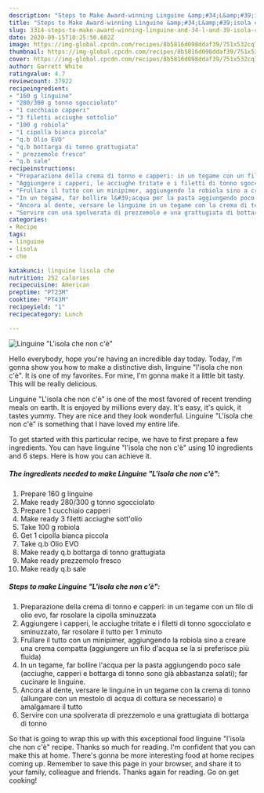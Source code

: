 ```yaml
---
description: "Steps to Make Award-winning Linguine &amp;#34;L&amp;#39;isola che non c&amp;#39;è&amp;#34;"
title: "Steps to Make Award-winning Linguine &amp;#34;L&amp;#39;isola che non c&amp;#39;è&amp;#34;"
slug: 3314-steps-to-make-award-winning-linguine-and-34-l-and-39-isola-che-non-c-and-39-e-and-34
date: 2020-09-15T10:25:50.602Z
image: https://img-global.cpcdn.com/recipes/8b5816d098ddaf39/751x532cq70/linguine-lisola-che-non-ce-recipe-main-photo.jpg
thumbnail: https://img-global.cpcdn.com/recipes/8b5816d098ddaf39/751x532cq70/linguine-lisola-che-non-ce-recipe-main-photo.jpg
cover: https://img-global.cpcdn.com/recipes/8b5816d098ddaf39/751x532cq70/linguine-lisola-che-non-ce-recipe-main-photo.jpg
author: Garrett White
ratingvalue: 4.7
reviewcount: 37922
recipeingredient:
- "160 g linguine"
- "280/300 g tonno sgocciolato"
- "1 cucchiaio capperi"
- "3 filetti acciughe sottolio"
- "100 g robiola"
- "1 cipolla bianca piccola"
- "q.b Olio EVO"
- "q.b bottarga di tonno grattugiata"
- " prezzemolo fresco"
- "q.b sale"
recipeinstructions:
- "Preparazione della crema di tonno e capperi: in un tegame con un filo di olio evo, far rosolare la cipolla sminuzzata"
- "Aggiungere i capperi, le acciughe tritate e i filetti di tonno sgocciolato e sminuzzato, far rosolare il tutto per 1 minuto"
- "Frullare il tutto con un minipimer, aggiungendo la robiola sino a creare una crema compatta (aggiungere un filo d&#39;acqua se la si preferisce più fluida)"
- "In un tegame, far bollire l&#39;acqua per la pasta aggiungendo poco sale (acciughe, capperi e bottarga di tonno sono già abbastanza salati); far cucinare le linguine."
- "Ancora al dente, versare le linguine in un tegame con la crema di tonno (allungare con un mestolo di acqua di cottura se necessario) e amalgamare il tutto"
- "Servire con una spolverata di prezzemolo e una grattugiata di bottarga di tonno"
categories:
- Recipe
tags:
- linguine
- lisola
- che

katakunci: linguine lisola che 
nutrition: 252 calories
recipecuisine: American
preptime: "PT23M"
cooktime: "PT43M"
recipeyield: "1"
recipecategory: Lunch

---
```



![Linguine &#34;L&#39;isola che non c&#39;è&#34;](https://img-global.cpcdn.com/recipes/8b5816d098ddaf39/751x532cq70/linguine-lisola-che-non-ce-recipe-main-photo.jpg)

Hello everybody, hope you're having an incredible day today. Today, I'm gonna show you how to make a distinctive dish, linguine &#34;l&#39;isola che non c&#39;è&#34;. It is one of my favorites. For mine, I'm gonna make it a little bit tasty. This will be really delicious.



Linguine &#34;L&#39;isola che non c&#39;è&#34; is one of the most favored of recent trending meals on earth. It is enjoyed by millions every day. It's easy, it's quick, it tastes yummy. They are nice and they look wonderful. Linguine &#34;L&#39;isola che non c&#39;è&#34; is something that I have loved my entire life.


To get started with this particular recipe, we have to first prepare a few ingredients. You can have linguine &#34;l&#39;isola che non c&#39;è&#34; using 10 ingredients and 6 steps. Here is how you can achieve it.

<!--inarticleads1-->

##### The ingredients needed to make Linguine &#34;L&#39;isola che non c&#39;è&#34;:

1. Prepare 160 g linguine
1. Make ready 280/300 g tonno sgocciolato
1. Prepare 1 cucchiaio capperi
1. Make ready 3 filetti acciughe sott&#39;olio
1. Take 100 g robiola
1. Get 1 cipolla bianca piccola
1. Take q.b Olio EVO
1. Make ready q.b bottarga di tonno grattugiata
1. Make ready  prezzemolo fresco
1. Make ready q.b sale




<!--inarticleads2-->

##### Steps to make Linguine &#34;L&#39;isola che non c&#39;è&#34;:

1. Preparazione della crema di tonno e capperi: in un tegame con un filo di olio evo, far rosolare la cipolla sminuzzata
1. Aggiungere i capperi, le acciughe tritate e i filetti di tonno sgocciolato e sminuzzato, far rosolare il tutto per 1 minuto
1. Frullare il tutto con un minipimer, aggiungendo la robiola sino a creare una crema compatta (aggiungere un filo d&#39;acqua se la si preferisce più fluida)
1. In un tegame, far bollire l&#39;acqua per la pasta aggiungendo poco sale (acciughe, capperi e bottarga di tonno sono già abbastanza salati); far cucinare le linguine.
1. Ancora al dente, versare le linguine in un tegame con la crema di tonno (allungare con un mestolo di acqua di cottura se necessario) e amalgamare il tutto
1. Servire con una spolverata di prezzemolo e una grattugiata di bottarga di tonno




So that is going to wrap this up with this exceptional food linguine &#34;l&#39;isola che non c&#39;è&#34; recipe. Thanks so much for reading. I'm confident that you can make this at home. There's gonna be more interesting food at home recipes coming up. Remember to save this page in your browser, and share it to your family, colleague and friends. Thanks again for reading. Go on get cooking!
